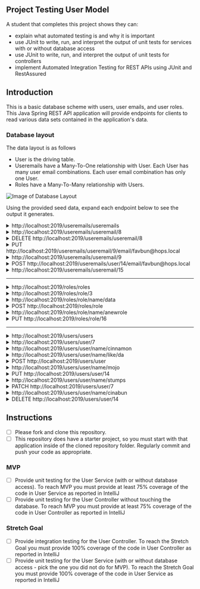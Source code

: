 ## Project Testing User Model

A student that completes this project shows they can:

* explain what automated testing is and why it is important
* use JUnit to write, run, and interpret the output of unit tests for services with or without database access
* use JUnit to write, run, and interpret the output of unit tests for controllers
* implement Automated Integration Testing for REST APIs using JUnit and RestAssured

## Introduction

This is a basic database scheme with users, user emails, and user roles. This Java Spring REST API application will provide endpoints for clients to read various data sets contained in the application's data.

### Database layout

The data layout is as follows

* User is the driving table.
* Useremails have a Many-To-One relationship with User. Each User has many user email combinations. Each user email combination has only one User.
* Roles have a Many-To-Many relationship with Users.

![Image of Database Layout](usersfinaldb.png)

Using the provided seed data, expand each endpoint below to see the output it generates.

<details>
<summary>http://localhost:2019/useremails/useremails</summary>

```JSON
[
    {
        "useremailid": 5,
        "useremail": "admin@email.local",
        "user": {
            "userid": 4,
            "username": "admin",
            "primaryemail": "admin@lambdaschool.local",
            "roles": [
                {
                    "role": {
                        "roleid": 3,
                        "name": "DATA"
                    }
                },
                {
                    "role": {
                        "roleid": 1,
                        "name": "ADMIN"
                    }
                },
                {
                    "role": {
                        "roleid": 2,
                        "name": "USER"
                    }
                }
            ]
        }
    },
    {
        "useremailid": 6,
        "useremail": "admin@mymail.local",
        "user": {
            "userid": 4,
            "username": "admin",
            "primaryemail": "admin@lambdaschool.local",
            "roles": [
                {
                    "role": {
                        "roleid": 3,
                        "name": "DATA"
                    }
                },
                {
                    "role": {
                        "roleid": 1,
                        "name": "ADMIN"
                    }
                },
                {
                    "role": {
                        "roleid": 2,
                        "name": "USER"
                    }
                }
            ]
        }
    },
    {
        "useremailid": 8,
        "useremail": "cinnamon@mymail.local",
        "user": {
            "userid": 7,
            "username": "cinnamon",
            "primaryemail": "cinnamon@lambdaschool.local",
            "roles": [
                {
                    "role": {
                        "roleid": 2,
                        "name": "USER"
                    }
                },
                {
                    "role": {
                        "roleid": 3,
                        "name": "DATA"
                    }
                }
            ]
        }
    },
    {
        "useremailid": 9,
        "useremail": "hops@mymail.local",
        "user": {
            "userid": 7,
            "username": "cinnamon",
            "primaryemail": "cinnamon@lambdaschool.local",
            "roles": [
                {
                    "role": {
                        "roleid": 2,
                        "name": "USER"
                    }
                },
                {
                    "role": {
                        "roleid": 3,
                        "name": "DATA"
                    }
                }
            ]
        }
    },
    {
        "useremailid": 10,
        "useremail": "bunny@email.local",
        "user": {
            "userid": 7,
            "username": "cinnamon",
            "primaryemail": "cinnamon@lambdaschool.local",
            "roles": [
                {
                    "role": {
                        "roleid": 2,
                        "name": "USER"
                    }
                },
                {
                    "role": {
                        "roleid": 3,
                        "name": "DATA"
                    }
                }
            ]
        }
    },
    {
        "useremailid": 12,
        "useremail": "barnbarn@email.local",
        "user": {
            "userid": 11,
            "username": "barnbarn",
            "primaryemail": "barnbarn@lambdaschool.local",
            "roles": [
                {
                    "role": {
                        "roleid": 2,
                        "name": "USER"
                    }
                }
            ]
        }
    }
]
```

</details>

<details>
<summary>http://localhost:2019/useremails/useremail/8</summary>

```JSON
{
    "useremailid": 8,
    "useremail": "cinnamon@mymail.local",
    "user": {
        "userid": 7,
        "username": "cinnamon",
        "primaryemail": "cinnamon@lambdaschool.local",
        "roles": [
            {
                "role": {
                    "roleid": 2,
                    "name": "USER"
                }
            },
            {
                "role": {
                    "roleid": 3,
                    "name": "DATA"
                }
            }
        ]
    }
}
```

</details>

<details>
<summary>DELETE http://localhost:2019/useremails/useremail/8</summary>

```TEXT
No Body Data

Status OK
```

</details>


<details>
<summary>PUT http://localhost:2019/useremails/useremail/9/email/favbun@hops.local</summary>

OUTPUT

```TEXT
Status OK
```

</details>

<details>
<summary>http://localhost:2019/useremails/useremail/9</summary>

```JSON
{
    "useremailid": 9,
    "useremail": "favbun@hops.local",
    "user": {
        "userid": 7,
        "username": "cinnamon",
        "primaryemail": "cinnamon@lambdaschool.local",
        "roles": [
            {
                "role": {
                    "roleid": 2,
                    "name": "USER"
                }
            },
            {
                "role": {
                    "roleid": 3,
                    "name": "DATA"
                }
            }
        ]
    }
}
```

</details>

<details>
<summary>POST http://localhost:2019/useremails/user/14/email/favbun@hops.local</summary>

OUTPUT

```TEXT
Status CREATED

Location Header: http://localhost:2019/useremails/useremail/15
```

</details>

<details>
<summary>http://localhost:2019/useremails/useremail/15</summary>

```JSON
{
    "useremailid": 15,
    "useremail": "favbun@hops.local",
    "user": {
        "userid": 14,
        "username": "misskitty",
        "primaryemail": "misskitty@school.lambda",
        "roles": [
            {
                "role": {
                    "roleid": 2,
                    "name": "USER"
                }
            }
        ]
    }
}
```

</details>

---

<details>
<summary>http://localhost:2019/roles/roles</summary>

```JSON
[
    {
        "roleid": 1,
        "name": "ADMIN",
        "users": [
            {
                "user": {
                    "userid": 4,
                    "username": "admin",
                    "primaryemail": "admin@lambdaschool.local",
                    "useremails": [
                        {
                            "useremailid": 5,
                            "useremail": "admin@email.local"
                        },
                        {
                            "useremailid": 6,
                            "useremail": "admin@mymail.local"
                        }
                    ]
                }
            }
        ]
    },
    {
        "roleid": 2,
        "name": "USER",
        "users": [
            {
                "user": {
                    "userid": 14,
                    "username": "misskitty",
                    "primaryemail": "misskitty@school.lambda",
                    "useremails": [
                        {
                            "useremailid": 15,
                            "useremail": "favbun@hops.local"
                        }
                    ]
                }
            },
            {
                "user": {
                    "userid": 13,
                    "username": "puttat",
                    "primaryemail": "puttat@school.lambda",
                    "useremails": []
                }
            },
            {
                "user": {
                    "userid": 11,
                    "username": "barnbarn",
                    "primaryemail": "barnbarn@lambdaschool.local",
                    "useremails": [
                        {
                            "useremailid": 12,
                            "useremail": "barnbarn@email.local"
                        }
                    ]
                }
            },
            {
                "user": {
                    "userid": 7,
                    "username": "cinnamon",
                    "primaryemail": "cinnamon@lambdaschool.local",
                    "useremails": [
                        {
                            "useremailid": 9,
                            "useremail": "favbun@hops.local"
                        },
                        {
                            "useremailid": 10,
                            "useremail": "bunny@email.local"
                        }
                    ]
                }
            },
            {
                "user": {
                    "userid": 4,
                    "username": "admin",
                    "primaryemail": "admin@lambdaschool.local",
                    "useremails": [
                        {
                            "useremailid": 5,
                            "useremail": "admin@email.local"
                        },
                        {
                            "useremailid": 6,
                            "useremail": "admin@mymail.local"
                        }
                    ]
                }
            }
        ]
    },
    {
        "roleid": 3,
        "name": "DATA",
        "users": [
            {
                "user": {
                    "userid": 4,
                    "username": "admin",
                    "primaryemail": "admin@lambdaschool.local",
                    "useremails": [
                        {
                            "useremailid": 5,
                            "useremail": "admin@email.local"
                        },
                        {
                            "useremailid": 6,
                            "useremail": "admin@mymail.local"
                        }
                    ]
                }
            },
            {
                "user": {
                    "userid": 7,
                    "username": "cinnamon",
                    "primaryemail": "cinnamon@lambdaschool.local",
                    "useremails": [
                        {
                            "useremailid": 9,
                            "useremail": "favbun@hops.local"
                        },
                        {
                            "useremailid": 10,
                            "useremail": "bunny@email.local"
                        }
                    ]
                }
            }
        ]
    }
]
```

</details>

<details>
<summary>http://localhost:2019/roles/role/3</summary>

```JSON
{
    "roleid": 3,
    "name": "DATA",
    "users": [
        {
            "user": {
                "userid": 4,
                "username": "admin",
                "primaryemail": "admin@lambdaschool.local",
                "useremails": [
                    {
                        "useremailid": 5,
                        "useremail": "admin@email.local"
                    },
                    {
                        "useremailid": 6,
                        "useremail": "admin@mymail.local"
                    }
                ]
            }
        },
        {
            "user": {
                "userid": 7,
                "username": "cinnamon",
                "primaryemail": "cinnamon@lambdaschool.local",
                "useremails": [
                    {
                        "useremailid": 9,
                        "useremail": "favbun@hops.local"
                    },
                    {
                        "useremailid": 10,
                        "useremail": "bunny@email.local"
                    }
                ]
            }
        }
    ]
}
```

</details>

<details>
<summary>http://localhost:2019/roles/role/name/data</summary>

```JSON
{
    "roleid": 3,
    "name": "DATA",
    "users": [
        {
            "user": {
                "userid": 4,
                "username": "admin",
                "primaryemail": "admin@lambdaschool.local",
                "useremails": [
                    {
                        "useremailid": 5,
                        "useremail": "admin@email.local"
                    },
                    {
                        "useremailid": 6,
                        "useremail": "admin@mymail.local"
                    }
                ]
            }
        },
        {
            "user": {
                "userid": 7,
                "username": "cinnamon",
                "primaryemail": "cinnamon@lambdaschool.local",
                "useremails": [
                    {
                        "useremailid": 9,
                        "useremail": "favbun@hops.local"
                    },
                    {
                        "useremailid": 10,
                        "useremail": "bunny@email.local"
                    }
                ]
            }
        }
    ]
}
```

</details>

<details>
<summary>POST http://localhost:2019/roles/role</summary>

DATA

```JSON
{
    "name" : "ANewRole"
}
```

OUTPUT

```TEXT
Status CREATED

Location Header: http://localhost:2019/roles/role/16
```

</details>

<details>
<summary>http://localhost:2019/roles/role/name/anewrole</summary>

```JSON
{
    "roleid": 16,
    "name": "ANEWROLE",
    "users": []
}
```

</details>

<details>
<summary>PUT http://localhost:2019/roles/role/16</summary>

DATA

```JSON
{
    "name" : "ANewRole"
}
```

OUTPUT

```TEXT
Status OK
```

</details>

---

<details>
<summary>http://localhost:2019/users/users</summary>

```JSON
[
    {
        "userid": 4,
        "username": "admin",
        "primaryemail": "admin@lambdaschool.local",
        "useremails": [
            {
                "useremailid": 5,
                "useremail": "admin@email.local"
            },
            {
                "useremailid": 6,
                "useremail": "admin@mymail.local"
            }
        ],
        "roles": [
            {
                "role": {
                    "roleid": 3,
                    "name": "DATA"
                }
            },
            {
                "role": {
                    "roleid": 1,
                    "name": "ADMIN"
                }
            },
            {
                "role": {
                    "roleid": 2,
                    "name": "USER"
                }
            }
        ]
    },
    {
        "userid": 7,
        "username": "cinnamon",
        "primaryemail": "cinnamon@lambdaschool.local",
        "useremails": [
            {
                "useremailid": 9,
                "useremail": "favbun@hops.local"
            },
            {
                "useremailid": 10,
                "useremail": "bunny@email.local"
            }
        ],
        "roles": [
            {
                "role": {
                    "roleid": 2,
                    "name": "USER"
                }
            },
            {
                "role": {
                    "roleid": 3,
                    "name": "DATA"
                }
            }
        ]
    },
    {
        "userid": 11,
        "username": "barnbarn",
        "primaryemail": "barnbarn@lambdaschool.local",
        "useremails": [
            {
                "useremailid": 12,
                "useremail": "barnbarn@email.local"
            }
        ],
        "roles": [
            {
                "role": {
                    "roleid": 2,
                    "name": "USER"
                }
            }
        ]
    },
    {
        "userid": 13,
        "username": "puttat",
        "primaryemail": "puttat@school.lambda",
        "useremails": [],
        "roles": [
            {
                "role": {
                    "roleid": 2,
                    "name": "USER"
                }
            }
        ]
    },
    {
        "userid": 14,
        "username": "misskitty",
        "primaryemail": "misskitty@school.lambda",
        "useremails": [
            {
                "useremailid": 15,
                "useremail": "favbun@hops.local"
            }
        ],
        "roles": [
            {
                "role": {
                    "roleid": 2,
                    "name": "USER"
                }
            }
        ]
    }
]
```

</details>

<details>
<summary>http://localhost:2019/users/user/7</summary>

```JSON
{
    "userid": 7,
    "username": "cinnamon",
    "primaryemail": "cinnamon@lambdaschool.local",
    "useremails": [
        {
            "useremailid": 9,
            "useremail": "favbun@hops.local"
        },
        {
            "useremailid": 10,
            "useremail": "bunny@email.local"
        }
    ],
    "roles": [
        {
            "role": {
                "roleid": 2,
                "name": "USER"
            }
        },
        {
            "role": {
                "roleid": 3,
                "name": "DATA"
            }
        }
    ]
}
```

</details>

<details>
<summary>http://localhost:2019/users/user/name/cinnamon</summary>

```JSON
{
    "userid": 7,
    "username": "cinnamon",
    "primaryemail": "cinnamon@lambdaschool.local",
    "useremails": [
        {
            "useremailid": 9,
            "useremail": "favbun@hops.local"
        },
        {
            "useremailid": 10,
            "useremail": "bunny@email.local"
        }
    ],
    "roles": [
        {
            "role": {
                "roleid": 2,
                "name": "USER"
            }
        },
        {
            "role": {
                "roleid": 3,
                "name": "DATA"
            }
        }
    ]
}
```

</details>

<details>
<summary>http://localhost:2019/users/user/name/like/da</summary>

```JSON
[]
```

</details>

<details>
<summary>POST http://localhost:2019/users/user</summary>

DATA

```JSON
{
    "username": "Mojo",
    "primaryemail": "mojo@lambdaschool.local",
    "password" : "Coffee123",
    "useremails": [
        {
            "useremail": "mojo@mymail.local"
        },
        {
            "useremail": "mojo@email.local"
        }
        ],
    "roles": [
        {
            "role": {
                "roleid": 1
            }
        },
        {
            "role": {
                "roleid": 2
            }
        }
    ]
}
```

OUTPUT

```TEXT
No Body Data

Location Header: http://localhost:2019/users/user/17
Status 201 Created
```

</details>

<details>
<summary>http://localhost:2019/users/user/name/mojo</summary>

</details>

<details>
<summary>PUT http://localhost:2019/users/user/14</summary>

DATA

```JSON
{
    "username": "stumps",
    "primaryemail": "stumps@lambdaschool.local",
    "password" : "EarlGray123",
    "useremails": [
        {
            "useremail": "stumps@mymail.local"
        },
        {
            "useremail": "stumps@email.local"
        }
        ],
    "roles": [
        {  
            "role": {
                "roleid": 3
            }
        },
        {  
            "role": {
                "roleid": 1
            }
        }
    ]
}
```

OUTPUT

```TEXT
No Body Data

Status OK
```

</details>

<details>
<summary>http://localhost:2019/users/user/name/stumps</summary>

```JSON
{
    "userid": 16,
    "username": "stumps",
    "primaryemail": "stumps@lambdaschool.local",
    "useremails": [
        {
            "useremailid": 19,
            "useremail": "stumps@mymail.local"
        },
        {
            "useremailid": 20,
            "useremail": "stumps@email.local"
        }
    ],
    "roles": [
        {
            "role": {
                "roleid": 1,
                "name": "ADMIN"
            }
        },
        {
            "role": {
                "roleid": 3,
                "name": "DATA"
            }
        }
    ]
}
```

</details>

<details>
<summary>PATCH http://localhost:2019/users/user/7</summary>

DATA

```JSON
{
    "username": "cinabun",
    "primaryemail": "cinabun@lambdaschool.home",
    "useremails": [
    {
            "useremail": "cinnamon@mymail.home"
    },
    {
            "useremail": "hops@mymail.home"
    },
    {
            "useremail": "bunny@email.home"
    }
    ]
}
```

OUTPUT

```TEXT
No Body Data

Status OK
```

</details>

<details>
<summary>http://localhost:2019/users/user/name/cinabun</summary>

```JSON
{
    "userid": 7,
    "username": "cinabun",
    "primaryemail": "cinabun@lambdaschool.home",
    "useremails": [
        {
            "useremailid": 21,
            "useremail": "cinnamon@mymail.home"
        },
        {
            "useremailid": 22,
            "useremail": "hops@mymail.home"
        },
        {
            "useremailid": 23,
            "useremail": "bunny@email.home"
        }
    ],
    "roles": [
        {
            "role": {
                "roleid": 2,
                "name": "USER"
            }
        },
        {
            "role": {
                "roleid": 3,
                "name": "DATA"
            }
        }
    ]
}
```

</details>

<details>
<summary>DELETE http://localhost:2019/users/user/14</summary>

```TEXT
No Body Data

Status OK
```

</details>

## Instructions

* [ ] Please fork and clone this repository.
* [ ] This repository does have a starter project, so you must start with that application inside of the cloned repository folder. Regularly commit and push your code as appropriate.

### MVP

* [ ] Provide unit testing for the User Service (with or without database access). To reach MVP you must provide at least 75% coverage of the code in User Service as reported in IntelliJ
* [ ] Provide unit testing for the User Controller without touching the database. To reach MVP you must provide at least 75% coverage of the code in User Controller as reported in IntelliJ

### Stretch Goal

* [ ] Provide integration testing for the User Controller. To reach the Stretch Goal you must provide 100% coverage of the code in User Controller as reported in IntelliJ
* [ ] Provide unit testing for the User Service (with or without database access - pick the one you did not do for MVP). To reach the Stretch Goal you must provide 100% coverage of the code in User Service as reported in IntelliJ
